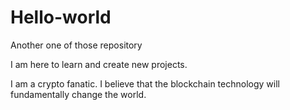 # Hello-world
Another one of those repository


I am here to learn and create new projects.

I am a crypto fanatic.  I believe that the blockchain technology will fundamentally change the world. 
